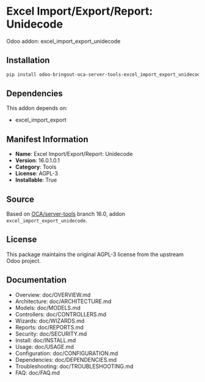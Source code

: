 # Excel Import/Export/Report: Unidecode

Odoo addon: excel_import_export_unidecode

## Installation

```bash
pip install odoo-bringout-oca-server-tools-excel_import_export_unidecode
```

## Dependencies

This addon depends on:
- excel_import_export

## Manifest Information

- **Name**: Excel Import/Export/Report: Unidecode
- **Version**: 16.0.1.0.1
- **Category**: Tools
- **License**: AGPL-3
- **Installable**: True

## Source

Based on [OCA/server-tools](https://github.com/OCA/server-tools) branch 16.0, addon `excel_import_export_unidecode`.

## License

This package maintains the original AGPL-3 license from the upstream Odoo project.

## Documentation

- Overview: doc/OVERVIEW.md
- Architecture: doc/ARCHITECTURE.md
- Models: doc/MODELS.md
- Controllers: doc/CONTROLLERS.md
- Wizards: doc/WIZARDS.md
- Reports: doc/REPORTS.md
- Security: doc/SECURITY.md
- Install: doc/INSTALL.md
- Usage: doc/USAGE.md
- Configuration: doc/CONFIGURATION.md
- Dependencies: doc/DEPENDENCIES.md
- Troubleshooting: doc/TROUBLESHOOTING.md
- FAQ: doc/FAQ.md
